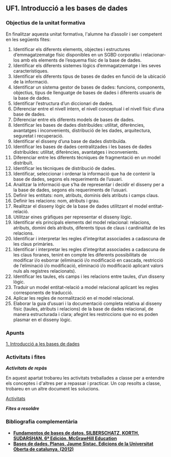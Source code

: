 ## UF1. Introducció a les bases de dades

### Objectius de la unitat formativa

En finalitzar aquesta unitat formativa, l'alumne ha d’assolir i ser competent en les següents fites:

1. Identificar els diferents elements, objectes i estructures d’emmagatzematge físic disponibles en un SGBD corporatiu i relacionar-los amb els elements de l’esquema físic de la base de dades.
2. Identificar els diferents sistemes lògics d’emmagatzematge i les seves característiques.
3. Identificar els diferents tipus de bases de dades en funció de la ubicació de la informació.
4. Identificar un sistema gestor de bases de dades: funcions, components, objectius, tipus de llenguatge de bases de dades i diferents usuaris de la base de dades.
5. Identificar l’estructura d’un diccionari de dades.
6. Diferenciar entre el nivell intern, el nivell conceptual i el nivell físic d’una base de dades.
7. Diferenciar entre els diferents models de bases de dades.
8. Identificar les bases de dades distribuïdes: utilitat, diferències, avantatges i inconvenients, distribució de les dades, arquitectura, seguretat i recuperació.
9. Identificar el disseny d’una base de dades distribuïda.
10. Identificar les bases de dades centralitzades i les bases de dades distribuïdes: utilitat, diferències, avantatges i inconvenients.
11. Diferenciar entre les diferents tècniques de fragmentació en un model distribuït.
12. Identificar les tècniques de distribució de dades.
13. Identificar, seleccionar i ordenar la informació que ha de contenir la base de dades, segons els requeriments de l’usuari.
14. Analitzar la informació que s’ha de representar i decidir el disseny per a la base de dades, segons els requeriments de l’usuari.
15. Definir les entitats: nom, atributs, dominis dels atributs i camps claus.
16. Definir les relacions: nom, atributs i grau.
17. Realitzar el disseny lògic de la base de dades utilitzant el model entitat-relació.
18. Utilitzar eines gràfiques per representar el disseny lògic.
19. Identificar els principals elements del model relacional: relacions, atributs, domini dels atributs, diferents tipus de claus i cardinalitat de les relacions.
20. Identificar i interpretar les regles d’integritat associades a cadascuna de les claus primàries.
21. Identificar i interpretar les regles d’integritat associades a cadascuna de les claus foranes, tenint en compte les diferents possibilitats de modificar i/o esborrar (eliminació i/o modificació en cascada, restricció de l’eliminació i/o modificació, eliminació i/o modificació aplicant valors nuls als registres relacionats).
22. Identificar les taules, els camps i les relacions entre taules, d’un disseny lògic.
23. Traduir un model entitat-relació a model relacional aplicant les regles corresponents de traducció.
24. Aplicar les regles de normalització en el model relacional.
25. Elaborar la guia d’usuari i la documentació completa relativa al disseny físic (taules, atributs i relacions) de la base de dades relacional, de manera estructurada i clara; afegint les restriccions que no es poden plasmar en el disseny lògic.

### Apunts

[1. Introducció a les bases de dades](https://docs.google.com/document/d/144xJZkHi7V6KAhTuBCmuZM3n-rPvU15Rg6z4A853g9o/edit?usp=sharing)

### Activitats i fites

**_Activitats de repàs_**

En aquest apartat trobareu les activitats treballades a classe per a entendre els conceptes i d'altres per a repassar i practicar. Un cop resolts a classe, trobareu en un altre document les solucions.

[Activitats](https://docs.google.com/document/d/1Dt3Axj2Khk7vZLJu6NXPH2ityS9nIi4oU1hZ3CgkOZI/edit?usp=sharing)

**_Fites a resoldre_**


### Bibliografia complementària

- [**Fundamentos de bases de datos. SILBERSCHATZ, KORTH, SUDARSHAN. 6ª Edición. McGrawHill Education**](https://www.casadellibro.com/libro-fundamentos-de-bases-de-datos/9788448190330/2303933)
- [**Bases de dades. Planas, Jaume Sistac. Edicions de la Universitat Oberta de catalunya, (2012)**](https://www.editorialuoc.cat/bases-de-dades)
